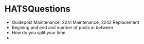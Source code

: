 # HATSQuestions
- Guidepost Maintenance, 2241 Maintenance, 2242 Replacement
- Begining and end and number of posts in between
- How do you split your time
- 
